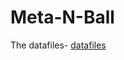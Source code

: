 # Meta-N-Ball

The datafiles-
[datafiles](https://drive.google.com/file/d/1PsbnYJz4NEhIaAAMcc7P7wJhXnzkJgge/view?usp=sharing)
